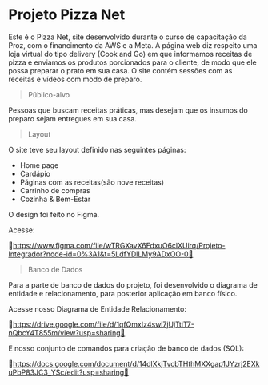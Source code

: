 # Projeto Pizza Net

Este é  o Pizza Net, site desenvolvido  durante o curso de capacitação da Proz, com o financimento da AWS e a Meta. A página web diz respeito uma loja virtual 
do tipo delivery (Cook and Go) em que informamos receitas de pizza e enviamos os produtos porcionados para o cliente, de modo que ele possa preparar o prato em
sua casa. O site contém sessões com as receitas e vídeos com modo de preparo.


>Público-alvo

Pessoas que  buscam receitas práticas, mas desejam que os insumos do preparo sejam entregues em sua casa. 

>Layout

O site teve seu layout definido nas seguintes páginas:

* Home page
* Cardápio
* Páginas com as receitas(são nove receitas)
* Carrinho de compras
* Cozinha & Bem-Estar

O design foi feito no Figma.

Acesse: 

🔗https://www.figma.com/file/wTRGXavX6FdxuO6clXUirq/Projeto-Integrador?node-id=0%3A1&t=5LdfYDlLMy9ADxOO-0🔗 


>Banco de Dados

Para a parte de banco de dados do projeto, foi desenvolvido o diagrama de entidade e relacionamento, para posterior aplicação em banco físico.

Acesse nosso Diagrama de Entidade Relacionamento:

🔗https://drive.google.com/file/d/1qfQmxIz4swl7jUjTtiT7-nQbcY4T855m/view?usp=sharing🔗

E nosso conjunto de comandos para criação de banco de dados (SQL):

🔗https://docs.google.com/document/d/14dlXkjTvcbTHthMXXgap1JYzrj2EXkuPbP83JC3_YSc/edit?usp=sharing🔗
